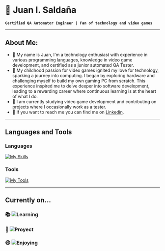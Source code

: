 # 🧑 Juan I. Saldaña
**`Certified QA Automator Engineer | Fan of technology and video games`**
***
## About Me:
- 🤖 My name is Juan, I'm a technology enthusiast with experience in various programming languages, knowledge in video game development, and certified as a junior automated QA Tester.
- 💖 My childhood passion for video games ignited my love for technology, sparking a journey into computing. I began by exploring hardware and challenging myself to build my own gaming PC from scratch. This experience inspired me to delve deeper into software development, leading to a rewarding career where continuous learning is at the heart of what I do.
- 🌱 I am currently studying video game development and contributing on projects where I occasionally work as a tester.
- 🔎 If you want to reach me you can find me on [Linkedin](https://www.linkedin.com/in/jisaldana/).
***
## Languages and Tools
### Languages
[![My Skills](https://skillicons.dev/icons?i=js,html,css,git,selenium,mysql,java,py,powershell)](https://skillicons.dev)
### Tools
[![My Tools](https://skillicons.dev/icons?i=pycharm,idea,github,godot,unity,gamemakerstudio)](https://skillicons.dev)
***
## Currently on...
### 📚 ![Learning](https://img.shields.io/badge/Learning-Videogame_Development-blue)
### 🔨 ![Proyect](https://img.shields.io/badge/Working-Currently_on_two_Projects-green)
### 😄 ![Enjoying](https://img.shields.io/badge/Enjoying-Everyday-purple)
 

<!--
**JISaldana/JISaldana** is a ✨ _special_ ✨ repository because its `README.md` (this file) appears on your GitHub profile.
-->

